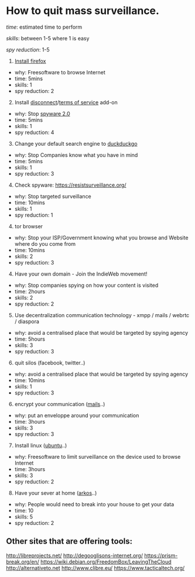 # How to quit mass surveillance.

*time*: estimated time to perform

*skills*: between 1-5 where 1 is easy

*spy reduction*: 1-5

1. [Install firefox](https://www.mozilla.org/en-US/firefox/new/)
 - why: Freesoftware to browse Internet
 - time: 5mins
 - skills: 1
 - spy reduction: 2
2. Install [disconnect](https://disconnect.me/)/[terms of service](https://tosdr.org/) add-on
 - why: Stop [spyware 2.0](https://aralbalkan.com/notes/spyware-2.0/)
 - time: 5mins
 - skills: 1
 - spy reduction: 4
3. Change your default search engine to [duckduckgo](http://duckduckgo.com/)
 - why: Stop Companies know what you have in mind
 - time: 5mins
 - skills: 1
 - spy reduction: 3
4. Check spyware: https://resistsurveillance.org/
 - why: Stop targeted surveillance
 - time: 10mins
 - skills: 1
 - spy reduction: 1
4. tor browser
 - why: Stop your ISP/Government knowing what you browse and Website where do you come from
 - time: 10mins
 - skills: 2
 - spy reduction: 3
4. Have your own domain - Join the IndieWeb movement!
 - why: Stop companies spying on how your content is visited
 - time: 2hours
 - skills: 2
 - spy reduction: 2
5. Use decentralization communication technology - xmpp /  mails / webrtc / diaspora
 - why: avoid a centralised place that would be targeted by spying agency
 - time: 5hours
 - skills: 3
 - spy reduction: 3
6. quit silos (facebook, twitter..)
 - why: avoid a centralised place that would be targeted by spying agency
 - time: 10mins
 - skills: 1
 - spy reduction: 3
6. encrypt your communication ([mails](https://emailselfdefense.fsf.org/en/)..)
 - why: put an enveloppe around your communication
 - time: 3hours
 - skills: 3
 - spy reduction: 3
7. Install linux ([ubuntu](http://www.ubuntu.com/desktop)..)
 - why: Freesoftware to limit surveillance on the device used to browse Internet
 - time: 3hours
 - skills: 3
 - spy reduction: 2
8. Have your sever at home ([arkos](https://arkos.io/)..)
 - why: People would need to break into your house to get your data
 - time: 10
 - skills: 5
 - spy reduction: 2

## Other sites that are offering tools:
http://libreprojects.net/
http://degooglisons-internet.org/
https://prism-break.org/en/
https://wiki.debian.org/FreedomBox/LeavingTheCloud
http://alternativeto.net
http://www.clibre.eu/
https://www.tacticaltech.org/
